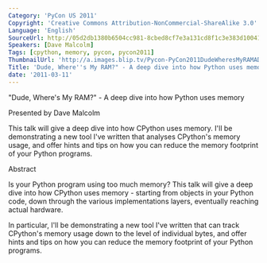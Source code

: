 ```yaml
---
Category: 'PyCon US 2011'
Copyright: 'Creative Commons Attribution-NonCommercial-ShareAlike 3.0'
Language: 'English'
SourceUrl: http://05d2db1380b6504cc981-8cbed8cf7e3a131cd8f1c3e383d10041.r93.cf2.rackcdn.com/pycon-us-2011/451_dude-where-s-my-ram-a-deep-dive-into-how-python-uses-memory.mp4
Speakers: [Dave Malcolm]
Tags: [cpython, memory, pycon, pycon2011]
ThumbnailUrl: 'http://a.images.blip.tv/Pycon-PyCon2011DudeWheresMyRAMADeepDiveIntoHowPythonUses951.png'
Title: 'Dude, Where''s My RAM?" - A deep dive into how Python uses memory'
date: '2011-03-11'
---
```

"Dude, Where's My RAM?" - A deep dive into how Python uses memory

Presented by Dave Malcolm

This talk will give a deep dive into how CPython uses memory. I'll be
demonstrating a new tool I've written that analyses CPython's memory usage,
and offer hints and tips on how you can reduce the memory footprint of your
Python programs.

Abstract

Is your Python program using too much memory? This talk will give a deep dive
into how CPython uses memory - starting from objects in your Python code, down
through the various implementations layers, eventually reaching actual
hardware.

In particular, I'll be demonstrating a new tool I've written that can track
CPython's memory usage down to the level of individual bytes, and offer hints
and tips on how you can reduce the memory footprint of your Python programs.
